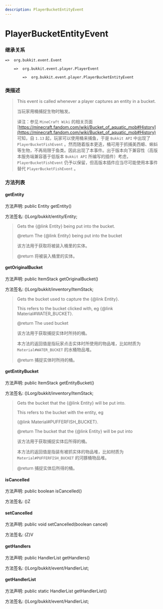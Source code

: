 ```yaml
---
description: PlayerBucketEntityEvent
---
```


# PlayerBucketEntityEvent

### 继承关系

    =>  org.bukkit.event.Event

        =>  org.bukkit.event.player.PlayerEvent

            =>  org.bukkit.event.player.PlayerBucketEntityEvent

### 类描述

> This event is called whenever a player captures an entity in a bucket.
>
> 当玩家用桶捕捉生物时触发。
>
> 译注：参见 `MineCraft Wiki` 的相关页面 [https://minecraft.fandom.com/wiki/Bucket_of_aquatic_mob#History](https://minecraft.fandom.com/wiki/Bucket_of_aquatic_mob#History) 可知，自 `1.13` 起，玩家可以使用桶来捕鱼，于是 `Bukkit API` 中出现了 `PlayerBucketFishEvent` 。然而随着版本更迭，桶可用于抓捕美西螈、蝌蚪等生物，不再局限于鱼类。因此出现了本事件。出于版本向下兼容性（高版本服务端兼容基于低版本 `Bukkit API` 所编写的插件）考虑，`PlayerBucketFishEvent` 仍予以保留，但高版本插件应当尽可能使用本事件替代 `PlayerBucketFishEvent` 。

### 方法列表

#### getEntity

方法声明: public Entity getEntity()

方法签名: ()Lorg/bukkit/entity/Entity;

> Gets the {@link Entity} being put into the bucket.
>
> @return The {@link Entity} being put into the bucket
>
> 该方法用于获取将被装入桶里的实体。
>
> @return 将被装入桶里的实体。

#### getOriginalBucket

方法声明: public ItemStack getOriginalBucket()

方法签名: ()Lorg/bukkit/inventory/ItemStack;

> Gets the bucket used to capture the {@link Entity}.
>
> This refers to the bucket clicked with, eg {@link Material#WATER_BUCKET}.
>
> @return The used bucket
>
> 该方法用于获取捕捉实体时所持的桶。
>
> 本方法的返回值是指玩家点击实体时所使用的物品堆，比如材质为 `Material#WATER_BUCKET` 的水桶物品堆。
>
> @return 捕捉实体时所持的桶。

#### getEntityBucket

方法声明: public ItemStack getEntityBucket()

方法签名: ()Lorg/bukkit/inventory/ItemStack;

> Gets the bucket that the {@link Entity} will be put into.
>
> This refers to the bucket with the entity, eg
>
> {@link Material#PUFFERFISH_BUCKET}.
>
> @return The bucket that the {@link Entity} will be put into
>
> 该方法用于获取捕捉实体后所得的桶。
>
> 本方法的返回值是指装有被抓实体的物品堆，比如材质为 `Material#PUFFERFISH_BUCKET` 的河豚桶物品堆。
>
> @return 捕捉实体后所得的桶。

#### isCancelled

方法声明: public boolean isCancelled()

方法签名: ()Z

#### setCancelled

方法声明: public void setCancelled(boolean cancel)

方法签名: (Z)V

#### getHandlers

方法声明: public HandlerList getHandlers()

方法签名: ()Lorg/bukkit/event/HandlerList;

#### getHandlerList

方法声明: public static HandlerList getHandlerList()

方法签名: ()Lorg/bukkit/event/HandlerList;